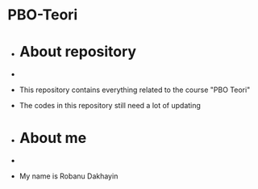 # PBO-Teori

+ # About repository
+
+ This repository contains everything related to the course "PBO Teori"
+ The codes in this repository still need a lot of updating

+ # About me
+
+ My name is Robanu Dakhayin
